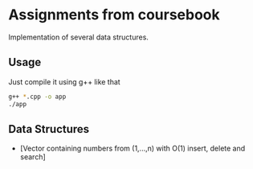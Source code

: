 # Assignments from coursebook
Implementation of several data structures.
## Usage
Just compile it using g++ like that
```bash
g++ *.cpp -o app
./app
```
## Data Structures
* [Vector containing numbers from (1,...,n) with O(1) insert, delete and search]